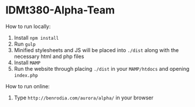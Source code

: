 # IDMt380-Alpha-Team

How to run locally:
1. Install `npm install`
2. Run `gulp`
3. Minified stylesheets and JS will be placed into `./dist` along with the necessary html and php files
4. Install `MAMP`
5. Run the website through placing `./dist` in your `MAMP/htdocs` and opening `index.php`

How to run online:
1. Type `http://benrodia.com/aurora/alpha/` in your browser

